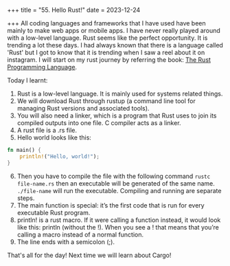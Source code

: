 +++
title = "55. Hello Rust!"
date = 2023-12-24

+++
All coding languages and frameworks that I have used have been mainly to make web apps or mobile apps. I have never really played around with a low-level language. Rust seems like the perfect opportunity. It is trending a lot these days. I had always known that there is a language called 'Rust' but I got to know that it is trending when I saw a reel about it on instagram. I will start on my rust journey by referring the book: [The Rust Programming Language](https://web.mit.edu/rust-lang_v1.25/arch/amd64_ubuntu1404/share/doc/rust/html/book/second-edition/ch01-00-introduction.html).

Today I learnt:

1. Rust is a low-level language. It is mainly used for systems related things.
2. We will download Rust through rustup (a command line tool for managing Rust versions and associated tools).
3. You will also need a linker, which is a program that Rust uses to join its compiled outputs into one file. C compiler acts as a linker.
4. A rust file is a .rs file.
5. Hello world looks like this:

```rust
fn main() {
    println!("Hello, world!");
}
```

6. Then you have to compile the file with the following command `rustc file-name.rs` then an executable will be generated of the same name. `./file-name` will run the executable. Compiling and running are separate steps.
7. The main function is special: it’s the first code that is run for every executable Rust program.
8. println! is a rust macro. If it were calling a function instead, it would look like this: println (without the !). When you see a ! that means that you’re calling a macro instead of a normal function.
9. The line ends with a semicolon (;).

That's all for the day! Next time we will learn about Cargo!
